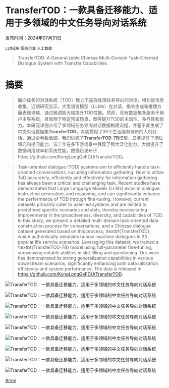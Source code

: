 # TransferTOD：一款具备迁移能力、适用于多领域的中文任务导向对话系统

发布时间：2024年07月31日

`LLM应用` `服务行业` `人工智能`

> TransferTOD: A Generalizable Chinese Multi-Domain Task-Oriented Dialogue System with Transfer Capabilities

# 摘要

> 面向任务的对话系统（TOD）致力于高效处理任务导向的对话，特别是信息收集。近期研究显示，大型语言模型（LLMs）在对话、指令生成和推理方面表现卓越，通过微调能大幅提升TOD性能。然而，现有数据集多服务于用户主导系统，且局限于特定预设场景，亟需提升TOD的主动性、多样性和能力。本研究详细介绍了多领域任务导向对话数据构建流程，并基于此生成了中文对话数据集**TransferTOD**，真实模拟了30个生活服务场景的人机对话。通过全参数微调，我们训练了**TransferTOD-7B**模型，显著提升了槽位填充和提问能力。该工作在多下游场景中展现了强大泛化能力，大幅提升了数据利用效率和系统性能。数据已发布于https://github.com/KongLongGeFDU/TransferTOD。

> Task-oriented dialogue (TOD) systems aim to efficiently handle task-oriented conversations, including information gathering. How to utilize ToD accurately, efficiently and effectively for information gathering has always been a critical and challenging task. Recent studies have demonstrated that Large Language Models (LLMs) excel in dialogue, instruction generation, and reasoning, and can significantly enhance the performance of TOD through fine-tuning. However, current datasets primarily cater to user-led systems and are limited to predefined specific scenarios and slots, thereby necessitating improvements in the proactiveness, diversity, and capabilities of TOD. In this study, we present a detailed multi-domain task-oriented data construction process for conversations, and a Chinese dialogue dataset generated based on this process, \textbf{TransferTOD}, which authentically simulates human-machine dialogues in 30 popular life service scenarios. Leveraging this dataset, we trained a \textbf{TransferTOD-7B} model using full-parameter fine-tuning, showcasing notable abilities in slot filling and questioning. Our work has demonstrated its strong generalization capabilities in various downstream scenarios, significantly enhancing both data utilization efficiency and system performance. The data is released in https://github.com/KongLongGeFDU/TransferTOD.

![TransferTOD：一款具备迁移能力、适用于多领域的中文任务导向对话系统](../../../paper_images/2407.21693/x1.png)

![TransferTOD：一款具备迁移能力、适用于多领域的中文任务导向对话系统](../../../paper_images/2407.21693/x2.png)

![TransferTOD：一款具备迁移能力、适用于多领域的中文任务导向对话系统](../../../paper_images/2407.21693/x3.png)

![TransferTOD：一款具备迁移能力、适用于多领域的中文任务导向对话系统](../../../paper_images/2407.21693/x4.png)

![TransferTOD：一款具备迁移能力、适用于多领域的中文任务导向对话系统](../../../paper_images/2407.21693/x5.png)

![TransferTOD：一款具备迁移能力、适用于多领域的中文任务导向对话系统](../../../paper_images/2407.21693/x6.png)

![TransferTOD：一款具备迁移能力、适用于多领域的中文任务导向对话系统](../../../paper_images/2407.21693/x7.png)

![TransferTOD：一款具备迁移能力、适用于多领域的中文任务导向对话系统](../../../paper_images/2407.21693/x8.png)

![TransferTOD：一款具备迁移能力、适用于多领域的中文任务导向对话系统](../../../paper_images/2407.21693/x9.png)

[Arxiv](https://arxiv.org/abs/2407.21693)